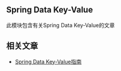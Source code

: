 ## Spring Data Key-Value

此模块包含有关Spring Data Key-Value的文章

## 相关文章

+ [Spring Data Key-Value指南](docs/SpringData-Key-Value指南.md)